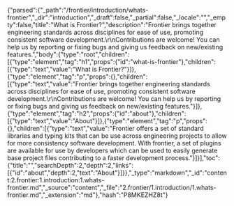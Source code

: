 {"parsed":{"_path":"/frontier/introduction/whats-frontier","_dir":"introduction","_draft":false,"_partial":false,"_locale":"","_empty":false,"title":"What is Frontier?","description":"Frontier brings together engineering standards across disciplines for ease of use, promoting consistent software development.\r\nContributions are welcome! You can help us by reporting or fixing bugs and giving us feedback on new/existing features.","body":{"type":"root","children":[{"type":"element","tag":"h1","props":{"id":"what-is-frontier"},"children":[{"type":"text","value":"What is Frontier?"}]},{"type":"element","tag":"p","props":{},"children":[{"type":"text","value":"Frontier brings together engineering standards across disciplines for ease of use, promoting consistent software development.\r\nContributions are welcome! You can help us by reporting or fixing bugs and giving us feedback on new/existing features."}]},{"type":"element","tag":"h2","props":{"id":"about"},"children":[{"type":"text","value":"About"}]},{"type":"element","tag":"p","props":{},"children":[{"type":"text","value":"Frontier offers a set of standard libraries and typing kits that can be use across engineering projects to allow for more consistency software development. With frontier, a set of plugins are available for use by developers which can be used to easily generate base project files contributing to a faster development process."}]}],"toc":{"title":"","searchDepth":2,"depth":2,"links":[{"id":"about","depth":2,"text":"About"}]}},"_type":"markdown","_id":"content:2.frontier:1.introduction:1.whats-frontier.md","_source":"content","_file":"2.frontier/1.introduction/1.whats-frontier.md","_extension":"md"},"hash":"P8MKEZHZ8t"}